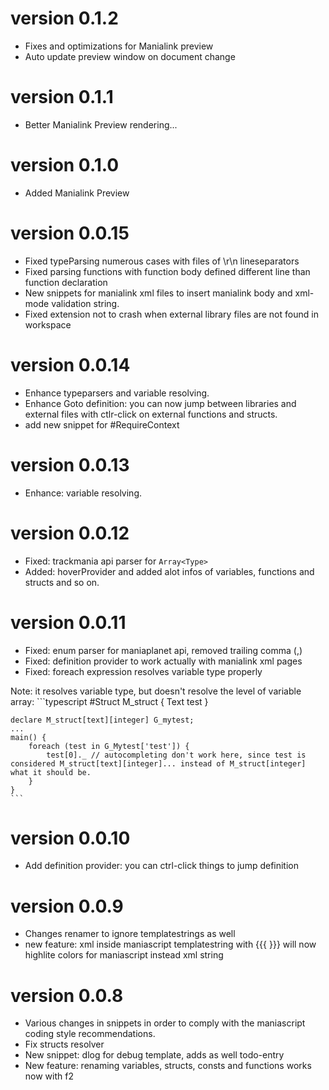 # version 0.1.2
* Fixes and optimizations for Manialink preview
* Auto update preview window on document change

# version 0.1.1
* Better Manialink Preview rendering...

# version 0.1.0 
* Added Manialink Preview

# version 0.0.15
* Fixed typeParsing numerous cases with files of \r\n lineseparators
* Fixed parsing functions with function body defined different line than function declaration
* New snippets for manialink xml files to insert manialink body and xml-mode validation string.
* Fixed extension not to crash when external library files are not found in workspace

# version 0.0.14
* Enhance typeparsers and variable resolving.
* Enhance Goto definition: you can now jump between libraries and external files with ctlr-click on external functions and structs.
* add new snippet for #RequireContext

# version 0.0.13
* Enhance: variable resolving.

# version 0.0.12
* Fixed: trackmania api parser for `Array<Type>`
* Added: hoverProvider and added alot infos of variables, functions and structs and so on.

# version 0.0.11
* Fixed: enum parser for maniaplanet api, removed trailing comma (,)
* Fixed: definition provider to work actually with manialink xml pages
* Fixed: foreach expression resolves variable type properly

Note: it resolves variable type, but doesn't resolve the level of variable array:
	```typescript
	#Struct M_struct { 
		Text test
	}
	
	declare M_struct[text][integer] G_mytest;
	...
	main() {
		foreach (test in G_Mytest['test']) {
			test[0]._ // autocompleting don't work here, since test is considered M_struct[text][integer]... instead of M_struct[integer] what it should be.			
		}
	}
	```

# version 0.0.10
* Add definition provider: you can ctrl-click things to jump definition

# version 0.0.9
* Changes renamer to ignore templatestrings as well
* new feature: xml inside maniascript templatestring with {{{ }}} will now highlite colors for maniascript instead xml string

# version 0.0.8
* Various changes in snippets in order to comply with the maniascript coding style recommendations.
* Fix structs resolver
* New snippet: dlog for debug template, adds as well todo-entry
* New feature: renaming variables, structs, consts and functions works now with f2